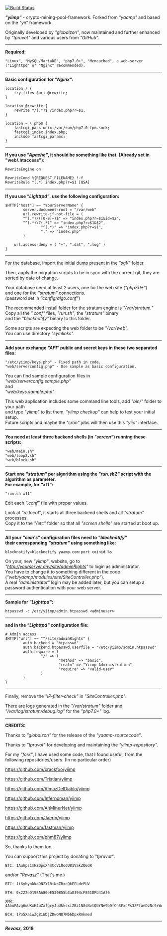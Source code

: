 [![Build Status](https://travis-ci.org/Revasz/yiimp.svg?branch=AllBranchesMerged)](https://travis-ci.org/Revasz/yiimp)

***"yiimp"*** - crypto-mining-pool-framework.  Forked from *"yaamp"* and based on the *"yii"* framework.

Originally developed by *"globalzon"*, now maintained and further enhanced by *"tpruvot"* and various users from *"GitHub"*.
_____

**Required:**

	"Linux", "MySQL/MariaDB", "php7.0+", "Memcached", a web-server ("Lighttpd" or "Nginx" recommended).
_____

**Basic configuration for *"Nginx"*:**

	location / {
		try_files $uri @rewrite;
	}

	location @rewrite {
		rewrite ^/(.*)$ /index.php?r=$1;
	}

	location ~ \.php$ {
		fastcgi_pass unix:/var/run/php7.0-fpm.sock;
		fastcgi_index index.php;
		include fastcgi_params;
	}
_____

**If you use *"Apache"*, it should be something like that. (Already set in "web/.htaccess"):**

	RewriteEngine on

	RewriteCond %{REQUEST_FILENAME} !-f
	RewriteRule ^(.*) index.php?r=$1 [QSA]
_____

**If you use *"Lighttpd"*, use the following configuration:**

	$HTTP["host"] =~ "YourServerName" {
	        server.document-root = "/var/web"
	        url.rewrite-if-not-file = (
			"^(.*)/([0-9]+)$" => "index.php?r=$1&id=$2",
			"^(.*)\?(.*)" => "index.php?r=$1&$2",
	                "^(.*)" => "index.php?r=$1",
	                "." => "index.php"
	        )

		url.access-deny = ( "~", ".dat", ".log" )
	}
_____

For the database, import the initial dump present in the *"sql/"* folder.

Then, apply the migration scripts to be in sync with the current git, they are sorted by date of change.

Your database need at least 2 users, one for the web site (*"php7.0+"*)\
and one for the *"stratum"* connections.\
(password set in *"config/algo.conf"*)

The recommended install folder for the stratum engine is *"/var/stratum."*\
Copy all the *".conf"* files, *"run.sh"*, the *"stratum"* binary\
and the *"blocknotify"* binary to this folder.

Some scripts are expecting the web folder to be *"/var/web"*.\
You can use directory *"symlinks"*.
_____

**Add your exchange *"API"* public and secret keys in these two separated files:**

	"/etc/yiimp/keys.php" - Fixed path in code.
	"web/serverconfig.php" - Use sample as basic configuration.

You can find sample configuration files in\
*"web/serverconfig.sample.php"*\
and\
*"web/keys.sample.php"*.

This web application includes some command line tools, add *"bin/"* folder to your path\
and type *"yiimp"* to list them, *"yiimp checkup"* can help to test your initial setup.\
Future scripts and maybe the *"cron"* jobs will then use this *"yiic"* interface.
_____

**You need at least three backend shells (in *"screen"*) running these scripts:**

	"web/main.sh"
	"web/loop2.sh"
	"web/block.sh"
_____

**Start one *"stratum"* per algorithm using the *"run.sh2"* script with the algorithm as parameter.\
For example, for *"x11"*:**

	"run.sh x11"

Edit each *".conf"* file with proper values.

Look at *"rc.local"*, it starts all three backend shells and all *"stratum"* processes.\
Copy it to the *"/etc"* folder so that all *"screen shells"* are started at boot up.
_____

**All your *"coin's"* configuration files need to *"blocknotify"*\
their corresponding *"stratum"* using something like:**

	blocknotify=blocknotify yaamp.com:port coinid %s

On your, new *"yiimp"*, website, go to *"http://yourserver.any/site/adminRights"* to login as administrator.\
You have to change it to something different in the code (*"web/yaamp/modules/site/SiteController.php"*).\
A real *"administrator"* login may be added later, but you can setup a password authentication with your web server.
_____

**Sample for *"Lighttpd"*:**

	htpasswd -c /etc/yiimp/admin.htpasswd <adminuser>
_____

**and in the *"Lighttpd"* configuration file:**

	# Admin access
	$HTTP["url"] =~ "^/site/adminRights" {
	        auth.backend = "htpasswd"
	        auth.backend.htpasswd.userfile = "/etc/yiimp/admin.htpasswd"
	        auth.require = (
	                "/" => (
	                        "method" => "basic",
	                        "realm" => "Yiimp Administration",
	                        "require" => "valid-user"
	                )
	        )
	}
_____

Finally, remove the *"IP-filter-check"* in *"SiteController.php"*.

There are logs generated in the *"/var/stratum"* folder and *"/var/log/stratum/debug.log"* for the *"php7.0+"* log.
_____

**CREDITS:**

Thanks to *"globalzon"* for the release of the *"yaamp-sourcecode"*.

Thanks to *"tpruvot"* for developing and maintaining the *"yiimp-repository"*.

For my *"fork"*, I have used some code, that I found useful, from the following repositories/users:
(In no particular order)
	
https://github.com/crackfoo/yiimp
		
https://github.com/Tristian/yiimp
		
https://github.com/AlmazDelDiablo/yiimp
		
https://github.com/Infernoman/yiimp
		
https://github.com/AltMinerNet/yiimp
		
https://github.com/Jaerin/yiimp
		
https://github.com/fastman/yiimp
		
https://github.com/phm87/yiimp
		
So, thanks to them too.

You can support this project by donating to *"tpruvot"*:

	BTC: 1Auhps1mHZQpoX4mCcVL8odU81VakZQ6dR
	
and/or *"Revasz"* (That's me.)

	BTC: 1i6yhynkkaDN2Y1RiNoZRxcQkEELdePUV
 
	ETH: 0x222eD19EAA80eE530B55b3a8394cF841DFb41Af6

	XMR: 4AbuFAvg6wUKxH4uZafgcyJuUkksxiZBz1N8sNvtQbYNe9bDfCnSFxcPs3ZPfaeDzNc9rWorxw4piBvEpuKvWL8dPSJxcPu

	BCH: 1Po5XaiwZg8iWDjZDwoNU7M56DpxRmkmed
_____

***Revasz,* 2018**

